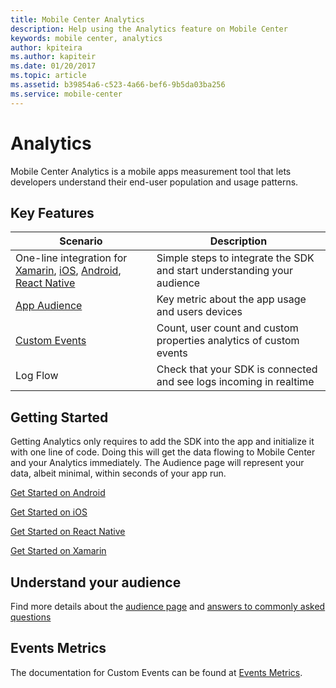 ```yaml
---
title: Mobile Center Analytics
description: Help using the Analytics feature on Mobile Center
keywords: mobile center, analytics
author: kpiteira
ms.author: kapiteir
ms.date: 01/20/2017
ms.topic: article
ms.assetid: b39854a6-c523-4a66-bef6-9b5da03ba256
ms.service: mobile-center
---
```


# Analytics

Mobile Center Analytics is a mobile apps measurement tool that lets developers understand their end-user population and usage patterns.

## Key Features

| Scenario | Description |
|--|--|
| One-line integration for [Xamarin](~/sdk/getting-started/xamarin.md), [iOS](~/analytics/ios.md), [Android](~/analytics/android.md), [React Native](~/analytics/react-native.md) | Simple steps to integrate the SDK and start understanding your audience|
| [App Audience](~/analytics/understand-audience.md) | Key metric about the app usage and users devices|
| [Custom Events](~/analytics/understand-events.md)| Count, user count and custom properties analytics of custom events|
| Log Flow| Check that your SDK is connected and see logs incoming in realtime|

## Getting Started

Getting Analytics only requires to add the SDK into the app and initialize it with one line of code.
Doing this will get the data flowing to Mobile Center and your Analytics immediately.
The Audience page will represent your data, albeit minimal, within seconds of your app run.

[Get Started on Android](~/analytics/android.md)

[Get Started on iOS](~/analytics/ios.md)

[Get Started on React Native](~/analytics/react-native.md)

[Get Started on Xamarin](~/sdk/getting-started/xamarin.md)

## Understand your audience

Find more details about the [audience page](~/analytics/understand-audience.md) and [answers to commonly asked questions](~/analytics/faq.md)

## Events Metrics

The documentation for Custom Events can be found at [Events Metrics](~/analytics/understand-events.md).
